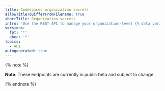 ```yaml
---
title: Codespaces organization secrets
allowTitleToDifferFromFilename: true
shortTitle: Organization secrets
intro: 'Use the REST API to manage your organization-level {% data variables.product.prodname_codespaces %} secrets.'
versions:
  fpt: '*'
  ghec: '*'
topics:
  - API
autogenerated: true
---
```


{% note %}

**Note**: These endpoints are currently in public beta and subject to change.

{% endnote %}


<!-- Content after this section is automatically generated -->
